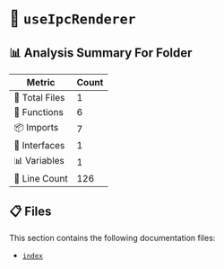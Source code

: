 # 📁 `useIpcRenderer`

## 📊 Analysis Summary For Folder

| Metric | Count |
|--------|-------|
| 📁 Total Files | 1 |
| 🔧 Functions | 6 |
| 📦 Imports | 7 |
| 📐 Interfaces | 1 |
| 📊 Variables | 1 |
| 🔢 Line Count | 126 |


## 📋 Files

This section contains the following documentation files:

- [`index`](./index.md)